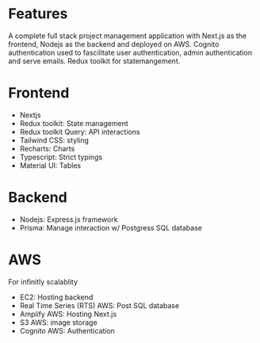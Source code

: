 # Features
A complete full stack project management application with Next.js as the frontend, Nodejs as the backend and deployed on AWS. Cognito authentication used to fascilitate user authentication, admin authentication and serve emails. Redux toolkit for statemangement.


# Frontend 
- Nextjs
- Redux toolkit: State management 
- Redux toolkit Query: API interactions
- Tailwind CSS: styling
- Recharts: Charts
- Typescript: Strict typings
- Material UI: Tables


# Backend
- Nodejs: Express.js framework
- Prisma: Manage interaction w/ Postgress SQL database


# AWS 
For infinitly scalablity
- EC2: Hosting backend
- Real Time Series (RTS) AWS: Post SQL database
- Amplify AWS: Hosting Next.js 
- S3 AWS: image storage
- Cognito AWS: Authentication


